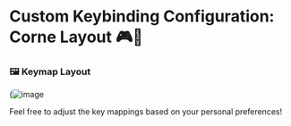 # Custom Keybinding Configuration: Corne Layout 🎮🔧


### 🖼️ Keymap Layout
(![image](https://github.com/user-attachments/assets/cf8aae12-8b67-408f-ac2c-d42c8cae7cca)

Feel free to adjust the key mappings based on your personal preferences!
